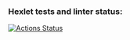 ### Hexlet tests and linter status:
[![Actions Status](https://github.com/vitasbigboy/frontend-project-44/actions/workflows/hexlet-check.yml/badge.svg)](https://github.com/vitasbigboy/frontend-project-44/actions)